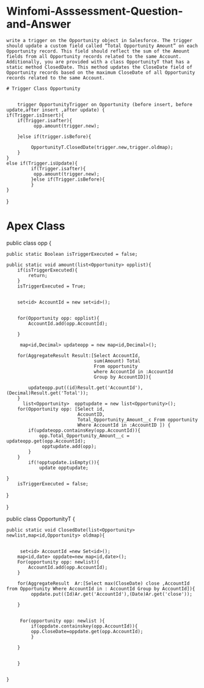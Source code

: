 # Winfomi-Asssessment-Question-and-Answer 

    write a trigger on the Opportunity object in Salesforce. The trigger should update a custom field called “Total Opportunity Amount” on each Opportunity record. This field should reflect the sum of the Amount fields from all Opportunity records related to the same Account.
    Additionally, you are provided with a class OpportunityT that has a static method ClosedDate. This method updates the CloseDate field of Opportunity records based on the maximum CloseDate of all Opportunity records related to the same Account.

    # Trigger Class Opportunity 
    

        trigger OpportunityTrigger on Opportunity (before insert, before update,after insert ,after update) {
    if(Trigger.isInsert){
        if(Trigger.isafter){
              opp.amount(trigger.new);
           
        }else if(trigger.isBefore){
            
             OpportunityT.ClosedDate(trigger.new,trigger.oldmap);
        }
    }
    else if(Trigger.isUpdate){
             if(Trigger.isafter){
              opp.amount(trigger.new);
             }else if(Trigger.isBefore){
             }
    }
  }

  # Apex Class


  public class opp {
    
    public static Boolean isTriggerExecuted = false;

    public static void amount(list<Opportunity> opplist){
        if(isTriggerExecuted){
            return;
        }
        isTriggerExecuted = True;
       
        
        set<id> AccountId = new set<id>();
       

        for(Opportunity opp: opplist){
            AccountId.add(opp.AccountId);
          
        }
        
         map<id,Decimal> updateopp = new map<id,Decimal>();
        
        for(AggregateResult Result:[Select AccountId,
                                    sum(Amount) Total
                                    From opportunity 
                                    where AccountId in :AccountId
                                    Group by AccountID]){
            
            updateopp.put((id)Result.get('AccountId'),(Decimal)Result.get('Total'));
        }
          list<Opportunity>  opptupdate = new list<Opportunity>();
        for(Opportunity opp: [Select id,
                              AccountID,
                              Total_Opportunity_Amount__c From opportunity
                              Where AccountId in :AccountID ]) {
            if(updateopp.containsKey(opp.AccountId)){
                opp.Total_Opportunity_Amount__c = updateopp.get(opp.AccountId);
                 opptupdate.add(opp);
            }
        }
            if(!opptupdate.isEmpty()){
                update opptupdate;
                   
    }  
        isTriggerExecuted = false;
}
         
}   

public class OpportunityT {
    
    public static void ClosedDate(list<Opportunity> newlist,map<id,Opportunity> oldmap){
        
        
         set<id> AccountId =new Set<id>();
        map<id,date> oppdate=new map<id,date>();
        For(opportunity opp: newlist){
            AccountId.add(opp.AccountId);  
        }
        
        for(AggregateResult  Ar:[Select max(CloseDate) close ,AccountId from Opportunity Where AccountId in : AccountId Group by AccountId]){
             oppdate.put((Id)Ar.get('AccountId'),(Date)Ar.get('close'));
            
        }
        
        
         For(opportunity opp: newlist ){
             if(oppdate.containskey(opp.AccountId)){
             opp.CloseDate=oppdate.get(opp.AccountId);
             }
           
        }
        
      
        }
        
        
    }
